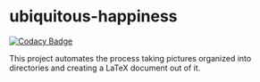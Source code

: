 # ubiquitous-happiness

[![Codacy Badge](https://api.codacy.com/project/badge/Grade/80cf0c5616584c61b9ab63c9ac3a4d61)](https://app.codacy.com/gh/rishitc/ubiquitous-happiness?utm_source=github.com&utm_medium=referral&utm_content=rishitc/ubiquitous-happiness&utm_campaign=Badge_Grade)

This project automates the process taking pictures organized into directories and creating a LaTeX document out of it.
